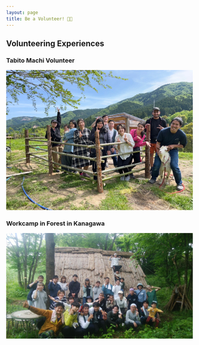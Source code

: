 ```yaml
---
layout: page
title: Be a Volunteer! 🤝🏼
---
```


## Volunteering Experiences

### Tabito Machi Volunteer
![alt text](./../images/volunteer1.jpg "Volunteer in Tabito Machi")

### Workcamp in Forest in Kanagawa
![alt text](./../images/volunteer2.jpg "Volunteer in forest")
